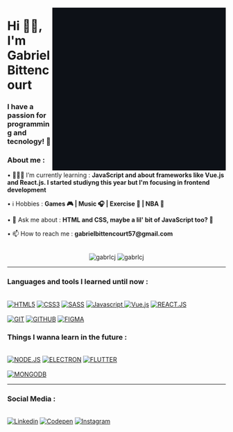 
<a href="https://storyset.com/people"><img align="right" src="storyset.gif" alt="GIF" title="Gif Storyset"></a>
    
<h1 align="left">Hi 👋🏽, I'm Gabriel Bittencourt</h1>
<h3 align="left">I have a passion for programming and tecnology! 🚀</h3>

<div align="left">
    <h3>About me :</h3>
        <p>• 👨🏽‍💻 I’m currently learning : <b>JavaScript and about frameworks like Vue.js and React.js. I started studiyng this year but I'm focusing in frontend development</b></p>
        <p>• ℹ️ Hobbies : <b>Games 🎮 | Music 🎧 | Exercise 🏃 | NBA 🏀</b></p>
        <p>• 💬 Ask me about : <b>HTML and CSS, maybe a lil' bit of JavaScript too? 👀</b></p>
        <p>• 📫 How to reach me : <b>gabrielbittencourt57@gmail.com</b></p>
</div><br>

<div align="center">
    <img height="155em" src="https://github-readme-stats.vercel.app/api?username=gabrlcj&show_icons=true&theme=slateorange&title_color=f34213&text_color=0c0c0c&icon_color=0c0c0c&locale=en&hide_border=true&bg_color=bbb8b2" alt="gabrlcj" />
    <img height="155em" src="https://github-readme-stats.vercel.app/api/top-langs?username=gabrlcj&show_icons=true&theme=slateorange&title_color=f34213&text_color=0c0c0c&icon_color=0c0c0c&layout=compact&hide_border=true&bg_color=bbb8b2" alt="gabrlcj" />
</div>
    
---

<div>
  <h3>Languages and tools I learned until now :</h3><br>
    <a href="https://"><img src="https://img.shields.io/static/v1?label=&message=HTML5&color=%23E34F26&style=for-the-badge&logo=html5&logoColor=whitesmoke" alt="HTML5"></a>
    <a href="https://"><img src="https://img.shields.io/static/v1?label=&message=CSS3&color=%231572B6&style=for-the-badge&logo=css3&logoColor=whitesmoke" alt="CSS3"></a>
    <a href="https://"><img src="https://img.shields.io/static/v1?label=&message=SASS&color=%23CC6699&style=for-the-badge&logo=sass&logoColor=whitesmoke" alt="SASS"></a>
    <a href="https://"><img src="https://img.shields.io/static/v1?label=&message=Javascript&color=%23F7DF1E&style=for-the-badge&logo=javascript&logoColor=grey" alt="Javascript"> </a>
    <a href="https://"><img src="https://img.shields.io/static/v1?label=&message=Vue.js&color=%234FC08D&style=for-the-badge&logo=vue.js&logoColor=grey" alt="Vue.js"></a>
    <a href="https://"><img src="https://img.shields.io/static/v1?label=&message=REACT.JS&color=%2361DAFB&style=for-the-badge&logo=react&logoColor=grey" alt="REACT.JS"></a>
    <br><br>
    <a href="https://"><img src="https://img.shields.io/static/v1?label=&message=GIT&color=%23F05032&style=for-the-badge&logo=git&logoColor=whitesmoke" alt="GIT"></a>
    <a href="https://"><img src="https://img.shields.io/static/v1?label=&message=GITHUB&color=%23181717&style=for-the-badge&logo=github&logoColor=whitesmoke" alt="GITHUB"></a>
    <a href="https://"><img src="https://img.shields.io/static/v1?label=&message=FIGMA&color=%23552d84&style=for-the-badge&logo=figma&logoColor=whitesmoke" alt="FIGMA"></a>
</div>

<div>
  <h3>Things I wanna learn in the future :</h3><br>
    <a href="https://"><img src="https://img.shields.io/static/v1?label=&message=NODE.JS&color=%23339933&style=for-the-badge&logo=node.js&logoColor=whitesmoke" alt="NODE.JS"></a>
    <a href="https://"><img src="https://img.shields.io/static/v1?label=&message=ELECTRON&color=%2347848F&style=for-the-badge&logo=electron&logoColor=whitesmoke" alt="ELECTRON"></a>
    <a href="https://"><img src="https://img.shields.io/static/v1?label=&message=FLUTTER&color=%2302569B&style=for-the-badge&logo=flutter&logoColor=whitesmoke" alt="FLUTTER"></a><br><br>
    <a href="https://"><img src="https://img.shields.io/static/v1?label=&message=MONGODB&color=%2347A248&style=for-the-badge&logo=mongodb&logoColor=whitesmoke" alt="MONGODB"></a>
</div>

___

<div>
  <h3>Social Media :</h3><br>
    <a href="https://www.linkedin.com/in/gabrielbittencourtpenteado/" target="_blank"><img src="https://img.shields.io/static/v1?label=&message=Linkedin&color=darkblue&style=for-the-badge&logo=linkedin&logoColor=whitesmoke" alt="Linkedin"></a>
    <a href="https://codepen.io/gabrlcj" target="_blank"><img src="https://img.shields.io/static/v1?label=&message=Codepen&color=%23000000&style=for-the-badge&logo=codepen&logoColor=whitesmoke" alt="Codepen"></a>
    <a href="https://www.instagram.com/gabrlcj/" target="_blank"><img src="https://img.shields.io/static/v1?label=&message=Instagram&color=lightpink&style=for-the-badge&logo=instagram&logoColor=black" alt="Instagram"></a>
</div>
